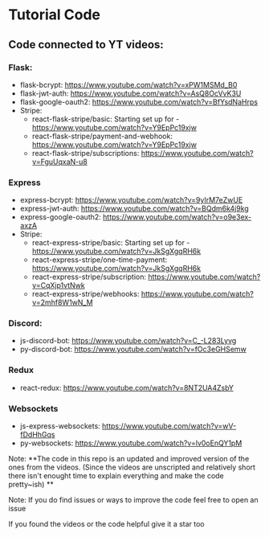 # Tutorial Code
## Code connected to YT videos:

### Flask:
* flask-bcrypt: https://www.youtube.com/watch?v=xPW1MSMd_B0
* flask-jwt-auth: https://www.youtube.com/watch?v=AsQ8OcVvK3U
* flask-google-oauth2: https://www.youtube.com/watch?v=BfYsdNaHrps
* Stripe:
  * react-flask-stripe/basic: Starting set up for - https://www.youtube.com/watch?v=Y9EpPc19xjw
  * react-flask-stripe/payment-and-webhook: https://www.youtube.com/watch?v=Y9EpPc19xjw
  * react-flask-stripe/subscriptions: https://www.youtube.com/watch?v=FguUqxaN-u8

### Express
* express-bcrypt: https://www.youtube.com/watch?v=9yIrM7eZwUE
* express-jwt-auth: https://www.youtube.com/watch?v=BQdm6k4j9kg
* express-google-oauth2: https://www.youtube.com/watch?v=o9e3ex-axzA
* Stripe:
  * react-express-stripe/basic: Starting set up for - https://www.youtube.com/watch?v=JkSgXgqRH6k
  * react-express-stripe/one-time-payment: https://www.youtube.com/watch?v=JkSgXgqRH6k
  * react-express-stripe/subscription: https://www.youtube.com/watch?v=CqXjp1vtNwk
  * react-express-stripe/webhooks: https://www.youtube.com/watch?v=2mhf8W1wN_M
  
### Discord:
* js-discord-bot: https://www.youtube.com/watch?v=C_-L283Lyvg
* py-discord-bot: https://www.youtube.com/watch?v=fOc3eGHSemw

### Redux
* react-redux: https://www.youtube.com/watch?v=8NT2UA4ZsbY

### Websockets
* js-express-websockets: https://www.youtube.com/watch?v=wV-fDdHhGqs
* py-websockets: https://www.youtube.com/watch?v=lv0oEnQY1pM

Note: **The code in this repo is an updated and improved version of the ones from the videos. (Since the videos are unscripted and relatively short there isn't enought time to explain everything and make the code pretty~ish) **

Note: If you do find issues or ways to improve the code feel free to open an issue

If you found the videos or the code helpful give it a star too
